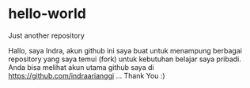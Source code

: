 # hello-world
Just another repository

Hallo, saya Indra, akun github ini saya buat untuk menampung berbagai repository yang saya temui (fork) untuk kebutuhan belajar saya pribadi.
Anda bisa melihat akun utama github saya di https://github.com/indraarianggi ...
Thank You :)
